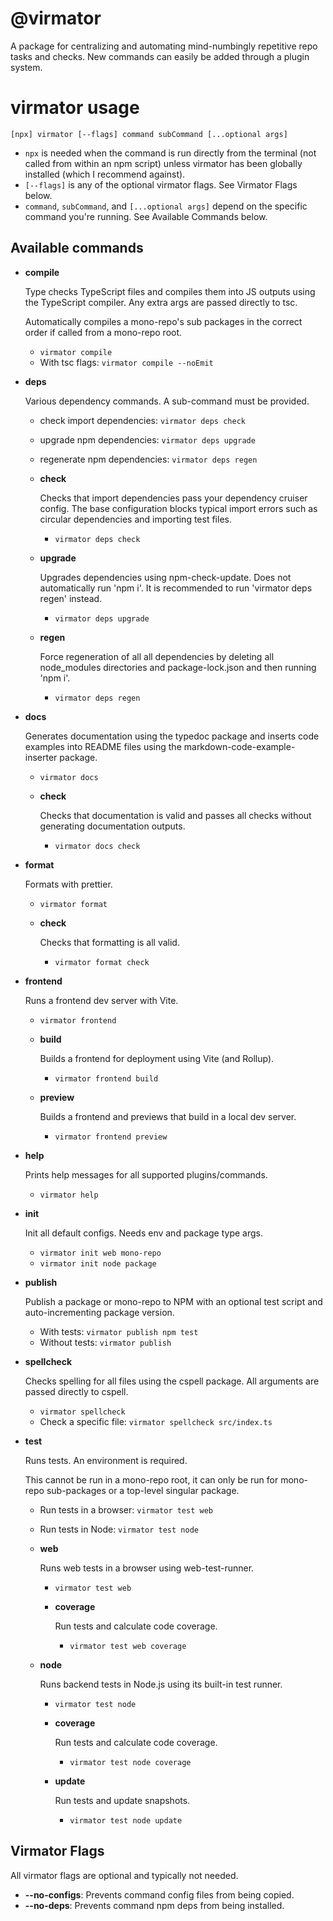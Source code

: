 # @virmator

A package for centralizing and automating mind-numbingly repetitive repo tasks and checks. New commands can easily be added through a plugin system.

# virmator usage

`[npx] virmator [--flags] command subCommand [...optional args]`

-   `npx` is needed when the command is run directly from the terminal (not called from within an npm script) unless virmator has been globally installed (which I recommend against).
-   `[--flags]` is any of the optional virmator flags. See Virmator Flags below.
-   `command`, `subCommand`, and `[...optional args]` depend on the specific command you're running. See Available Commands below.

## Available commands

-   **compile**

    Type checks TypeScript files and compiles them into JS outputs using the TypeScript compiler. Any extra args are passed directly to tsc.

    Automatically compiles a mono-repo's sub packages in the correct order if called from a mono-repo root.

    -   `virmator compile`
    -   With tsc flags: `virmator compile --noEmit`

-   **deps**

    Various dependency commands. A sub-command must be provided.

    -   check import dependencies: `virmator deps check`
    -   upgrade npm dependencies: `virmator deps upgrade`
    -   regenerate npm dependencies: `virmator deps regen`
    -   **check**

        Checks that import dependencies pass your dependency cruiser config. The base configuration blocks typical import errors such as circular dependencies and importing test files.

        -   `virmator deps check`

    -   **upgrade**

        Upgrades dependencies using npm-check-update. Does not automatically run 'npm i'. It is recommended to run 'virmator deps regen' instead.

        -   `virmator deps upgrade`

    -   **regen**

        Force regeneration of all all dependencies by deleting all node_modules directories and package-lock.json and then running 'npm i'.

        -   `virmator deps regen`

-   **docs**

    Generates documentation using the typedoc package and inserts code examples into README files using the markdown-code-example-inserter package.

    -   `virmator docs`
    -   **check**

        Checks that documentation is valid and passes all checks without generating documentation outputs.

        -   `virmator docs check`

-   **format**

    Formats with prettier.

    -   `virmator format`
    -   **check**

        Checks that formatting is all valid.

        -   `virmator format check`

-   **frontend**

    Runs a frontend dev server with Vite.

    -   `virmator frontend`
    -   **build**

        Builds a frontend for deployment using Vite (and Rollup).

        -   `virmator frontend build`

    -   **preview**

        Builds a frontend and previews that build in a local dev server.

        -   `virmator frontend preview`

-   **help**

    Prints help messages for all supported plugins/commands.

    -   `virmator help`

-   **init**

    Init all default configs. Needs env and package type args.

    -   `virmator init web mono-repo`
    -   `virmator init node package`

-   **publish**

    Publish a package or mono-repo to NPM with an optional test script and auto-incrementing package version.

    -   With tests: `virmator publish npm test`
    -   Without tests: `virmator publish`

-   **spellcheck**

    Checks spelling for all files using the cspell package. All arguments are passed directly to cspell.

    -   `virmator spellcheck`
    -   Check a specific file: `virmator spellcheck src/index.ts`

-   **test**

    Runs tests. An environment is required.

    This cannot be run in a mono-repo root, it can only be run for mono-repo sub-packages or a top-level singular package.

    -   Run tests in a browser: `virmator test web`
    -   Run tests in Node: `virmator test node`
    -   **web**

        Runs web tests in a browser using web-test-runner.

        -   `virmator test web`
        -   **coverage**

            Run tests and calculate code coverage.

            -   `virmator test web coverage`

    -   **node**

        Runs backend tests in Node.js using its built-in test runner.

        -   `virmator test node`
        -   **coverage**

            Run tests and calculate code coverage.

            -   `virmator test node coverage`

        -   **update**

            Run tests and update snapshots.

            -   `virmator test node update`

## Virmator Flags

All virmator flags are optional and typically not needed.

-   **--no-configs**: Prevents command config files from being copied.
-   **--no-deps**: Prevents command npm deps from being installed.
